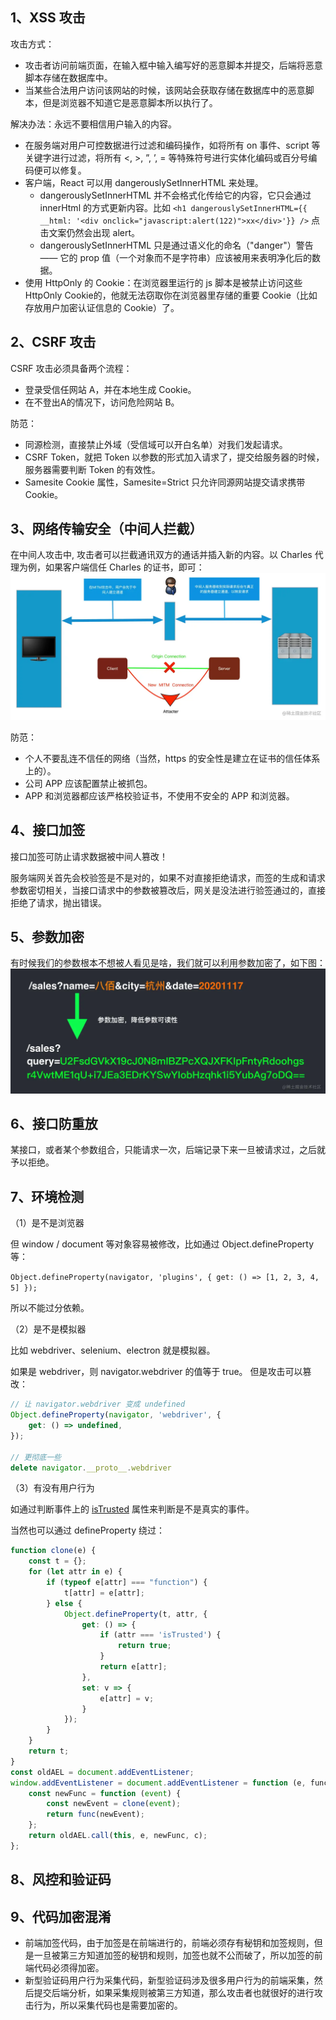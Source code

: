 ## 1、XSS 攻击

攻击方式：

- 攻击者访问前端页面，在输入框中输入编写好的恶意脚本并提交，后端将恶意脚本存储在数据库中。
- 当某些合法用户访问该网站的时候，该网站会获取存储在数据库中的恶意脚本，但是浏览器不知道它是恶意脚本所以执行了。

解决办法：永远不要相信用户输入的内容。
- 在服务端对用户可控数据进行过滤和编码操作，如将所有 on 事件、script 等关键字进行过滤，将所有 <, >, ”, ’, = 等特殊符号进行实体化编码或百分号编码便可以修复。
- 客户端，React 可以用 dangerouslySetInnerHTML 来处理。
    - dangerouslySetInnerHTML 并不会格式化传给它的内容，它只会通过 innerHtml 的方式更新内容。比如 `<h1 dangerouslySetInnerHTML={{ __html: '<div onclick="javascript:alert(122)">xx</div>'}} />` 点击文案仍然会出现 alert。
    - dangerouslySetInnerHTML 只是通过语义化的命名（"danger"）警告 —— 它的 prop 值（一个对象而不是字符串）应该被用来表明净化后的数据。
- 使用 HttpOnly 的 Cookie：在浏览器里运行的 js 脚本是被禁止访问这些 HttpOnly Cookie的，他就无法窃取你在浏览器里存储的重要 Cookie（比如存放用户加密认证信息的 Cookie）了。

## 2、CSRF 攻击

CSRF 攻击必须具备两个流程：

- 登录受信任网站 A，并在本地生成 Cookie。
- 在不登出A的情况下，访问危险网站 B。

防范：

- 同源检测，直接禁止外域（受信域可以开白名单）对我们发起请求。
- CSRF Token，就把 Token 以参数的形式加入请求了，提交给服务器的时候，服务器需要判断 Token 的有效性。
- Samesite Cookie 属性，Samesite=Strict 只允许同源网站提交请求携带 Cookie。

## 3、网络传输安全（中间人拦截）

在中间人攻击中, 攻击者可以拦截通讯双方的通话并插入新的内容。以 Charles 代理为例，如果客户端信任 Charles 的证书，即可：
![](./charles_attack.webp)

防范：
- 个人不要乱连不信任的网络（当然，https 的安全性是建立在证书的信任体系上的）。
- 公司 APP 应该配置禁止被抓包。
- APP 和浏览器都应该严格校验证书，不使用不安全的 APP 和浏览器。

## 4、接口加签

接口加签可防止请求数据被中间人篡改！

服务端网关首先会校验签是不是对的，如果不对直接拒绝请求，而签的生成和请求参数密切相关，当接口请求中的参数被篡改后，网关是没法进行验签通过的，直接拒绝了请求，抛出错误。

## 5、参数加密

有时候我们的参数根本不想被人看见是啥，我们就可以利用参数加密了，如下图：
![](./add_sign.webp)

## 6、接口防重放

某接口，或者某个参数组合，只能请求一次，后端记录下来一旦被请求过，之后就予以拒绝。

## 7、环境检测

（1）是不是浏览器

但 window / document 等对象容易被修改，比如通过 Object.defineProperty 等：

`Object.defineProperty(navigator, 'plugins', { get: () => [1, 2, 3, 4, 5] });`

所以不能过分依赖。

（2）是不是模拟器

比如 webdriver、selenium、electron 就是模拟器。

如果是 webdriver，则 navigator.webdriver 的值等于 true。
但是攻击可以篡改：

```js
// 让 navigator.webdriver 变成 undefined
Object.defineProperty(navigator, 'webdriver', {
	get: () => undefined,
});

// 更彻底一些
delete navigator.__proto__.webdriver
```

（3）有没有用户行为

如通过判断事件上的 [isTrusted](https://developer.mozilla.org/zh-CN/docs/Web/API/Event/isTrusted) 属性来判断是不是真实的事件。

当然也可以通过 defineProperty 绕过：

```js
function clone(e) {
    const t = {};
    for (let attr in e) {
        if (typeof e[attr] === "function") {
            t[attr] = e[attr];
        } else {
            Object.defineProperty(t, attr, {
                get: () => {
                    if (attr === 'isTrusted') {
                        return true;
                    }
                    return e[attr];
                },
                set: v => {
                    e[attr] = v;
                }
            });
        }
    }
    return t;
}
const oldAEL = document.addEventListener;
window.addEventListener = document.addEventListener = function (e, func, c) {
    const newFunc = function (event) {
        const newEvent = clone(event);
        return func(newEvent);
    };
    return oldAEL.call(this, e, newFunc, c);
};
```

## 8、风控和验证码

## 9、代码加密混淆
- 前端加签代码，由于加签是在前端进行的，前端必须存有秘钥和加签规则，但是一旦被第三方知道加签的秘钥和规则，加签也就不公而破了，所以加签的前端代码必须得加密。
- 新型验证码用户行为采集代码，新型验证码涉及很多用户行为的前端采集，然后提交后端分析，如果采集规则被第三方知道，那么攻击者也就很好的进行攻击行为，所以采集代码也是需要加密的。